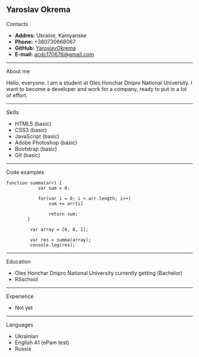 Yaroslav Okrema
---
 Contacts

* __Addres:__ Ukraine, Kamyanske
* __Phone:__ +380730668067
* __GitHub:__ [YaroslavOkrema](https://github.com/YaroslavOkrema)
* __E-mail:__ acdc170676@gmail.com
---

 About me 

Hello, everyone. I am a student at Oles Honchar Dnipro National University.
I want to become a developer and work for a company, ready to put in a lot of effort. 

---
 Skills
 
* HTML5 (basic)
* CSS3 (basic)
* JavaScript (basic)
* Adobe Photoshop (basic)
* Bootstrap (basic)
* Git (basic)
---

 Code examples
 
```
function summa(arr) {
            var sum = 0;

            for(var i = 0; i < arr.length; i++)
                sum += arr[i]
            
                return sum;
        }

         var array = [6, 8, 1];
         
         var res = summa(array);
         console.log(res);

```
---
 Education
* Oles Honchar Dnipro National University сurrently getting (Bachelor)
* RSschool
---
 Experience
* Not yet

---
 Languages
* Ukrainian
* English A1 (ePam test)
* Russia


